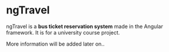 # ngTravel

ngTravel is a **bus ticket reservation system** made in the Angular framework. It is for a university course project.

More information will be added later on..